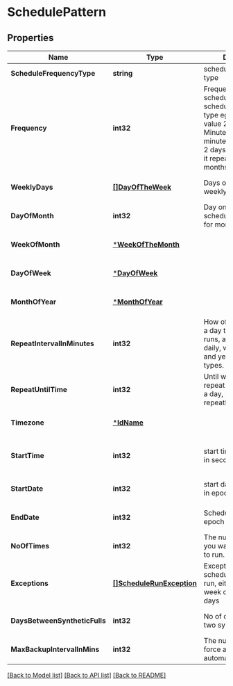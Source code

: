 # SchedulePattern

## Properties
Name | Type | Description | Notes
------------ | ------------- | ------------- | -------------
**ScheduleFrequencyType** | **string** | schedule frequency type | [default to null]
**Frequency** | **int32** | Frequency of the schedule based on schedule frequency type eg. for Hours, value 2 is 2 hours, for Minutes, 30 is 30 minutes, for Daily, 2 is 2 days. for Monthly 2 is it repeats every 2 months | [optional] [default to null]
**WeeklyDays** | [**[]DayOfTheWeek**](DayOfTheWeek.md) | Days of the week for weekly frequency | [optional] [default to null]
**DayOfMonth** | **int32** | Day on which to run the schedule, applicable for monthly, yearly | [optional] [default to null]
**WeekOfMonth** | [***WeekOfTheMonth**](WeekOfTheMonth.md) |  | [optional] [default to null]
**DayOfWeek** | [***DayOfWeek**](DayOfWeek.md) |  | [optional] [default to null]
**MonthOfYear** | [***MonthOfYear**](MonthOfYear.md) |  | [optional] [default to null]
**RepeatIntervalInMinutes** | **int32** | How often in minutes in a day the schedule runs, applicable for daily, weekly, monthly and yearly frequency types. | [optional] [default to null]
**RepeatUntilTime** | **int32** | Until what time to repeat the schedule in a day, requires repeatIntervalInMinutes | [optional] [default to null]
**Timezone** | [***IdName**](IdName.md) |  | [optional] [default to null]
**StartTime** | **int32** | start time of schedule in seconds | [optional] [default to 75600]
**StartDate** | **int32** | start date of schedule in epoch format | [optional] [default to null]
**EndDate** | **int32** | Schedule end date in epoch format | [optional] [default to 0]
**NoOfTimes** | **int32** | The number of times you want the schedule to run. | [optional] [default to 0]
**Exceptions** | [**[]ScheduleRunException**](ScheduleRunException.md) | Exceptions to when a schedule should not run, either in dates or week of month and days | [optional] [default to null]
**DaysBetweenSyntheticFulls** | **int32** | No of days between two synthetic full jobs | [optional] [default to null]
**MaxBackupIntervalInMins** | **int32** | The number of mins to force a backup on automatic schedule. | [optional] [default to 240]

[[Back to Model list]](../README.md#documentation-for-models) [[Back to API list]](../README.md#documentation-for-api-endpoints) [[Back to README]](../README.md)

